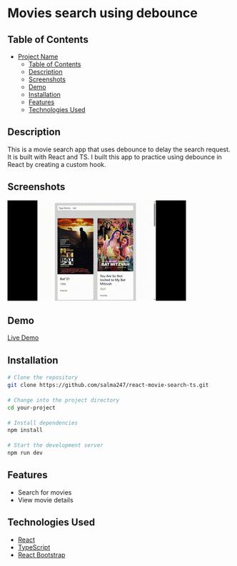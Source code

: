 # Movies search using debounce

## Table of Contents

- [Project Name](#project-name)
  - [Table of Contents](#table-of-contents)
  - [Description](#description)
  - [Screenshots](#screenshots)
  - [Demo](#demo)
  - [Installation](#installation)
  - [Features](#features)
  - [Technologies Used](#technologies-used)

## Description
This is a movie search app that uses debounce to delay the search request. It is built with React and TS. I built this app to practice using debounce in React by creating a custom hook.

## Screenshots
![movie-search.gif](./src/assets/React%20App.gif)


## Demo

[Live Demo](https://salma247.github.io/react-movie-search/)

## Installation

```bash
# Clone the repository
git clone https://github.com/salma247/react-movie-search-ts.git

# Change into the project directory
cd your-project

# Install dependencies
npm install

# Start the development server
npm run dev
```

## Features

- Search for movies
- View movie details

## Technologies Used

- [React](https://reactjs.org/)
- [TypeScript](https://www.typescriptlang.org/)
- [React Bootstrap](https://react-bootstrap.github.io/)

